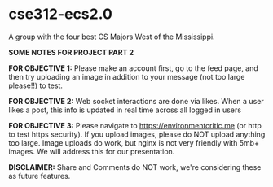 # cse312-ecs2.0
A group with the four best CS Majors West of the Mississippi.

**SOME NOTES FOR PROJECT PART 2**

**FOR OBJECTIVE 1:**
Please make an account first, go to the feed page, and then try uploading an image in addition to your message (not too large please!!) to test. 

**FOR OBJECTIVE 2:**
Web socket interactions are done via likes. When a user likes a post, this info is updated in real time across all logged in users 

**FOR OBJECTIVE 3:** 
Please navigate to https://environmentcritic.me (or http to test https security). If you upload images, please do NOT upload anything too large. Image uploads do work, but nginx is not very friendly with 5mb+ images. We will address this for our presentation. 

**DISCLAIMER:** Share and Comments do NOT work, we're considering these as future features.


